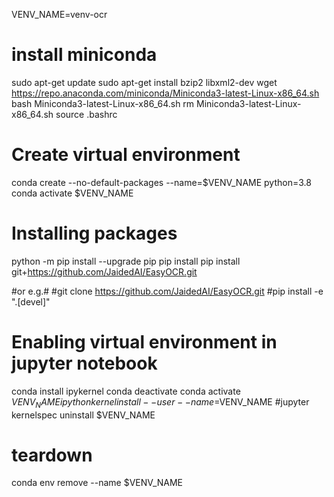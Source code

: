 VENV_NAME=venv-ocr

# install miniconda
sudo apt-get update
sudo apt-get install bzip2 libxml2-dev
wget https://repo.anaconda.com/miniconda/Miniconda3-latest-Linux-x86_64.sh
bash Miniconda3-latest-Linux-x86_64.sh
rm Miniconda3-latest-Linux-x86_64.sh
source .bashrc

# Create virtual environment
conda create --no-default-packages --name=$VENV_NAME python=3.8
conda activate $VENV_NAME

# Installing packages
python -m pip install --upgrade pip
pip install pip install git+https://github.com/JaidedAI/EasyOCR.git

#or e.g.# 
#git clone https://github.com/JaidedAI/EasyOCR.git
#pip install -e ".[devel]"

# Enabling virtual environment in jupyter notebook
conda install ipykernel
conda deactivate
conda activate $VENV_NAME
ipython kernel install --user --name=$VENV_NAME
#jupyter kernelspec uninstall $VENV_NAME

# teardown
conda env remove --name $VENV_NAME
